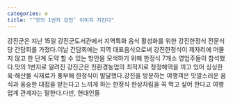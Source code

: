 ```yaml
---
categories: e
title: "‘맛의 1번지 강진’ 이미지 지킨다"
---
```

강진군은 지난 15일 강진군도서관에서 지역특화 음식 활성화를 위한 강진한정식 전문식당 간담회를 가졌다.이날 간담회에는 지역 대표음식으로써 강진한정식이 제자리에 머물지 않고 한 단계 도약 할 수 있는 방안을 모색하기 위해 한정식 7개소 영업주들이 참석했다.맛의 1번지로 알려진 강진군은 친환경농업의 최적지로 청정해역을 끼고 있어 싱싱한 육·해산물 식재료가 풍부해 한정식이 발달했다.강진을 방문하는 여행객은 맛깔스러운 음식과 융숭한 대접을 받는다고 느끼게 하는 한정식 한상차림을 꼭 먹고 싶어 한다고 여행업계 관계자는 말한다.다만, 현대인들